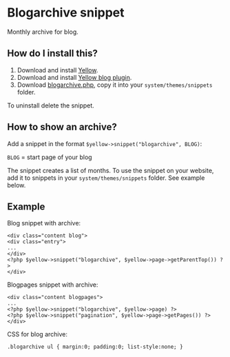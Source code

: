 Blogarchive snippet
===================
Monthly archive for blog.

How do I install this?
----------------------
1. Download and install [Yellow](https://github.com/datenstrom/yellow/).  
2. Download and install [Yellow blog plugin](https://github.com/datenstrom/yellow-extensions/blob/master/plugins/blog/README.md).  
3. Download [blogarchive.php](blogarchive.php?raw=true), copy it into your `system/themes/snippets` folder.  

To uninstall delete the snippet.

How to show an archive?
-----------------------
Add a snippet in the format `$yellow->snippet("blogarchive", BLOG)`:  

`BLOG` = start page of your blog

The snippet creates a list of months. To use the snippet on your website, add it to snippets in your `system/themes/snippets` folder. See example below.

Example
-------
Blog snippet with archive:

    <div class="content blog">
    <div class="entry">
    ...
    </div>
    <?php $yellow->snippet("blogarchive", $yellow->page->getParentTop()) ?>
    </div>

Blogpages snippet with archive:

    <div class="content blogpages">
    ...
    <?php $yellow->snippet("blogarchive", $yellow->page) ?>
    <?php $yellow->snippet("pagination", $yellow->page->getPages()) ?>
    </div>

CSS for blog archive:

    .blogarchive ul { margin:0; padding:0; list-style:none; }